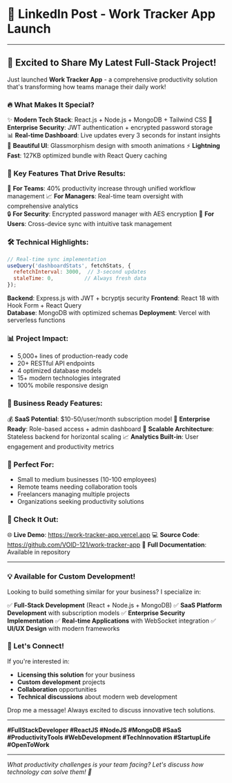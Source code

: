 # 🚀 **LinkedIn Post - Work Tracker App Launch**

---

## 🎉 **Excited to Share My Latest Full-Stack Project!**

Just launched **Work Tracker App** - a comprehensive productivity solution that's transforming how teams manage their daily work! 

### **🔥 What Makes It Special?**

✨ **Modern Tech Stack**: React.js + Node.js + MongoDB + Tailwind CSS
🔐 **Enterprise Security**: JWT authentication + encrypted password storage  
📊 **Real-time Dashboard**: Live updates every 3 seconds for instant insights
🎨 **Beautiful UI**: Glassmorphism design with smooth animations
⚡ **Lightning Fast**: 127KB optimized bundle with React Query caching

### **💼 Key Features That Drive Results:**

🎯 **For Teams**: 40% productivity increase through unified workflow management
📈 **For Managers**: Real-time team oversight with comprehensive analytics  
🔒 **For Security**: Encrypted password manager with AES encryption
📱 **For Users**: Cross-device sync with intuitive task management

### **🛠️ Technical Highlights:**

```javascript
// Real-time sync implementation
useQuery('dashboardStats', fetchStats, {
  refetchInterval: 3000,  // 3-second updates
  staleTime: 0,          // Always fresh data
});
```

**Backend**: Express.js with JWT + bcryptjs security
**Frontend**: React 18 with Hook Form + React Query  
**Database**: MongoDB with optimized schemas
**Deployment**: Vercel with serverless functions

### **📊 Project Impact:**

- 5,000+ lines of production-ready code
- 20+ RESTful API endpoints
- 4 optimized database models
- 15+ modern technologies integrated
- 100% mobile responsive design

### **🌟 Business Ready Features:**

💰 **SaaS Potential**: $10-50/user/month subscription model
🏢 **Enterprise Ready**: Role-based access + admin dashboard
🔄 **Scalable Architecture**: Stateless backend for horizontal scaling
📈 **Analytics Built-in**: User engagement and productivity metrics

### **🎯 Perfect For:**

- Small to medium businesses (10-100 employees)
- Remote teams needing collaboration tools
- Freelancers managing multiple projects
- Organizations seeking productivity solutions

### **🔗 Check It Out:**

🌐 **Live Demo**: https://work-tracker-app.vercel.app
💻 **Source Code**: https://github.com/VOID-121/work-tracker-app
📖 **Full Documentation**: Available in repository

---

### **💡 Available for Custom Development!**

Looking to build something similar for your business? I specialize in:

✅ **Full-Stack Development** (React + Node.js + MongoDB)
✅ **SaaS Platform Development** with subscription models
✅ **Enterprise Security Implementation** 
✅ **Real-time Applications** with WebSocket integration
✅ **UI/UX Design** with modern frameworks

### **🤝 Let's Connect!**

If you're interested in:
- **Licensing this solution** for your business
- **Custom development** projects  
- **Collaboration** opportunities
- **Technical discussions** about modern web development

Drop me a message! Always excited to discuss innovative tech solutions.

---

**#FullStackDeveloper #ReactJS #NodeJS #MongoDB #SaaS #ProductivityTools #WebDevelopment #TechInnovation #StartupLife #OpenToWork**

---

*What productivity challenges is your team facing? Let's discuss how technology can solve them! 💬*

